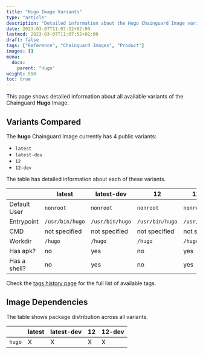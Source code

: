 ```yaml
---
title: "Hugo Image Variants"
type: "article"
description: "Detailed information about the Hugo Chainguard Image variants"
date: 2023-03-07T11:07:52+02:00
lastmod: 2023-03-07T11:07:52+02:00
draft: false
tags: ["Reference", "Chainguard Images", "Product"]
images: []
menu:
  docs:
    parent: "Hugo"
weight: 550
toc: true
---
```


This page shows detailed information about all available variants of the Chainguard **Hugo** Image.

## Variants Compared
The **hugo** Chainguard Image currently has 4 public variants: 

- `latest`
- `latest-dev`
- `12`
- `12-dev`

The table has detailed information about each of these variants.

|              | latest          | latest-dev      | 12              | 12-dev          |
|--------------|-----------------|-----------------|-----------------|-----------------|
| Default User | `nonroot`       | `nonroot`       | `nonroot`       | `nonroot`       |
| Entrypoint   | `/usr/bin/hugo` | `/usr/bin/hugo` | `/usr/bin/hugo` | `/usr/bin/hugo` |
| CMD          | not specified   | not specified   | not specified   | not specified   |
| Workdir      | `/hugo`         | `/hugo`         | `/hugo`         | `/hugo`         |
| Has apk?     | no              | yes             | no              | yes             |
| Has a shell? | no              | yes             | no              | yes             |

Check the [tags history page](/chainguard/chainguard-images/reference/hugo/tags_history/) for the full list of available tags.
## Image Dependencies
The table shows package distribution across all variants.

|        | latest | latest-dev | 12 | 12-dev |
|--------|--------|------------|----|--------|
| `hugo` | X      | X          | X  | X      |
